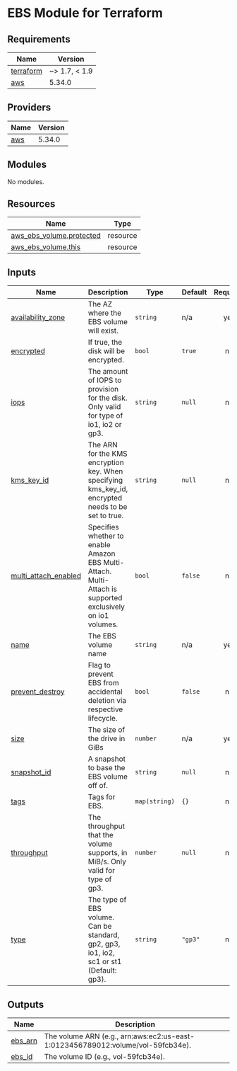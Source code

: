 # EBS Module for Terraform

<!-- BEGINNING OF PRE-COMMIT-TERRAFORM DOCS HOOK -->
## Requirements

| Name | Version |
|------|---------|
| <a name="requirement_terraform"></a> [terraform](#requirement\_terraform) | ~> 1.7, < 1.9 |
| <a name="requirement_aws"></a> [aws](#requirement\_aws) | 5.34.0 |

## Providers

| Name | Version |
|------|---------|
| <a name="provider_aws"></a> [aws](#provider\_aws) | 5.34.0 |

## Modules

No modules.

## Resources

| Name | Type |
|------|------|
| [aws_ebs_volume.protected](https://registry.terraform.io/providers/hashicorp/aws/5.34.0/docs/resources/ebs_volume) | resource |
| [aws_ebs_volume.this](https://registry.terraform.io/providers/hashicorp/aws/5.34.0/docs/resources/ebs_volume) | resource |

## Inputs

| Name | Description | Type | Default | Required |
|------|-------------|------|---------|:--------:|
| <a name="input_availability_zone"></a> [availability\_zone](#input\_availability\_zone) | The AZ where the EBS volume will exist. | `string` | n/a | yes |
| <a name="input_encrypted"></a> [encrypted](#input\_encrypted) | If true, the disk will be encrypted. | `bool` | `true` | no |
| <a name="input_iops"></a> [iops](#input\_iops) | The amount of IOPS to provision for the disk. Only valid for type of io1, io2 or gp3. | `string` | `null` | no |
| <a name="input_kms_key_id"></a> [kms\_key\_id](#input\_kms\_key\_id) | The ARN for the KMS encryption key. When specifying kms\_key\_id, encrypted needs to be set to true. | `string` | `null` | no |
| <a name="input_multi_attach_enabled"></a> [multi\_attach\_enabled](#input\_multi\_attach\_enabled) | Specifies whether to enable Amazon EBS Multi-Attach. Multi-Attach is supported exclusively on io1 volumes. | `bool` | `false` | no |
| <a name="input_name"></a> [name](#input\_name) | The EBS volume name | `string` | n/a | yes |
| <a name="input_prevent_destroy"></a> [prevent\_destroy](#input\_prevent\_destroy) | Flag to prevent EBS from accidental deletion via respective lifecycle. | `bool` | `false` | no |
| <a name="input_size"></a> [size](#input\_size) | The size of the drive in GiBs | `number` | n/a | yes |
| <a name="input_snapshot_id"></a> [snapshot\_id](#input\_snapshot\_id) | A snapshot to base the EBS volume off of. | `string` | `null` | no |
| <a name="input_tags"></a> [tags](#input\_tags) | Tags for EBS. | `map(string)` | `{}` | no |
| <a name="input_throughput"></a> [throughput](#input\_throughput) | The throughput that the volume supports, in MiB/s. Only valid for type of gp3. | `number` | `null` | no |
| <a name="input_type"></a> [type](#input\_type) | The type of EBS volume. Can be standard, gp2, gp3, io1, io2, sc1 or st1 (Default: gp3). | `string` | `"gp3"` | no |

## Outputs

| Name | Description |
|------|-------------|
| <a name="output_ebs_arn"></a> [ebs\_arn](#output\_ebs\_arn) | The volume ARN (e.g., arn:aws:ec2:us-east-1:0123456789012:volume/vol-59fcb34e). |
| <a name="output_ebs_id"></a> [ebs\_id](#output\_ebs\_id) | The volume ID (e.g., vol-59fcb34e). |
<!-- END OF PRE-COMMIT-TERRAFORM DOCS HOOK -->
